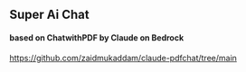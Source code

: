 ## Super Ai Chat


#### based on ChatwithPDF by Claude on Bedrock

https://github.com/zaidmukaddam/claude-pdfchat/tree/main
